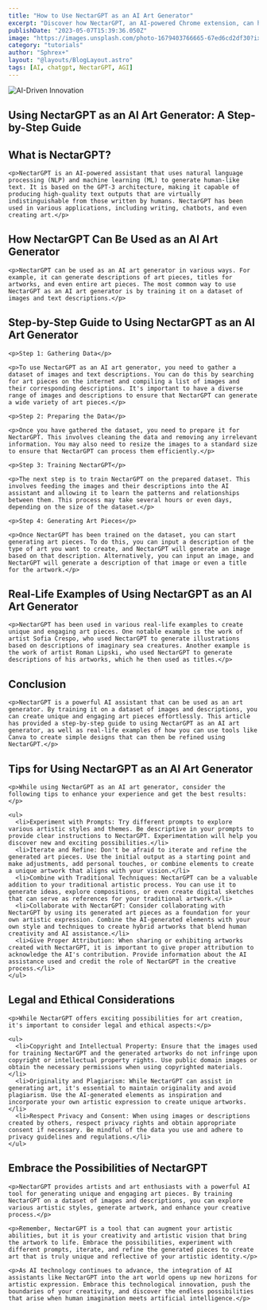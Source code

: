 ```yaml
---
title: "How to Use NectarGPT as an AI Art Generator"
excerpt: "Discover how NectarGPT, an AI-powered Chrome extension, can help you create stunning works of art with ease."
publishDate: "2023-05-07T15:39:36.050Z"
image: "https://images.unsplash.com/photo-1679403766665-67ed6cd2df30?ixlib=rb-4.0.3&ixid=MnwxMjA3fDB8MHxwaG90by1wYWdlfHx8fGVufDB8fHx8&auto=format&fit=crop&w=870&q=80"
category: "tutorials"
author: "Sphrex+"
layout: "@layouts/BlogLayout.astro"
tags: [AI, chatgpt, NectarGPT, AGI]
---
```


<img src="https://images.unsplash.com/photo-1686428449887-9e8c859861ae?ixlib=rb-4.0.3&ixid=M3wxMjA3fDB8MHxwaG90by1wYWdlfHx8fGVufDB8fHx8fA%3D%3D&auto=format&fit=crop&w=893&q=80" alt="AI-Driven Innovation" />

<article>
  <h1>Using NectarGPT as an AI Art Generator: A Step-by-Step Guide</h1>

  <section>
    <h2>What is NectarGPT?</h2>

    <p>NectarGPT is an AI-powered assistant that uses natural language processing (NLP) and machine learning (ML) to generate human-like text. It is based on the GPT-3 architecture, making it capable of producing high-quality text outputs that are virtually indistinguishable from those written by humans. NectarGPT has been used in various applications, including writing, chatbots, and even creating art.</p>
  </section>

  <section>
    <h2>How NectarGPT Can Be Used as an AI Art Generator</h2>

    <p>NectarGPT can be used as an AI art generator in various ways. For example, it can generate descriptions of art pieces, titles for artworks, and even entire art pieces. The most common way to use NectarGPT as an AI art generator is by training it on a dataset of images and text descriptions.</p>
  </section>

  <section>
    <h2>Step-by-Step Guide to Using NectarGPT as an AI Art Generator</h2>

    <p>Step 1: Gathering Data</p>

    <p>To use NectarGPT as an AI art generator, you need to gather a dataset of images and text descriptions. You can do this by searching for art pieces on the internet and compiling a list of images and their corresponding descriptions. It's important to have a diverse range of images and descriptions to ensure that NectarGPT can generate a wide variety of art pieces.</p>

    <p>Step 2: Preparing the Data</p>

    <p>Once you have gathered the dataset, you need to prepare it for NectarGPT. This involves cleaning the data and removing any irrelevant information. You may also need to resize the images to a standard size to ensure that NectarGPT can process them efficiently.</p>

    <p>Step 3: Training NectarGPT</p>

    <p>The next step is to train NectarGPT on the prepared dataset. This involves feeding the images and their descriptions into the AI assistant and allowing it to learn the patterns and relationships between them. This process may take several hours or even days, depending on the size of the dataset.</p>

    <p>Step 4: Generating Art Pieces</p>

    <p>Once NectarGPT has been trained on the dataset, you can start generating art pieces. To do this, you can input a description of the type of art you want to create, and NectarGPT will generate an image based on that description. Alternatively, you can input an image, and NectarGPT will generate a description of that image or even a title for the artwork.</p>
  </section>

  <section>
    <h2>Real-Life Examples of Using NectarGPT as an AI Art Generator</h2>

    <p>NectarGPT has been used in various real-life examples to create unique and engaging art pieces. One notable example is the work of artist Sofia Crespo, who used NectarGPT to generate illustrations based on descriptions of imaginary sea creatures. Another example is the work of artist Roman Lipski, who used NectarGPT to generate descriptions of his artworks, which he then used as titles.</p>
  </section>

  <section>
    <h2>Conclusion</h2>

    <p>NectarGPT is a powerful AI assistant that can be used as an art generator. By training it on a dataset of images and descriptions, you can create unique and engaging art pieces effortlessly. This article has provided a step-by-step guide to using NectarGPT as an AI art generator, as well as real-life examples of how you can use tools like Canva to create simple designs that can then be refined using NectarGPT.</p>
  </section>

  <section>
    <h2>Tips for Using NectarGPT as an AI Art Generator</h2>

    <p>While using NectarGPT as an AI art generator, consider the following tips to enhance your experience and get the best results:</p>

    <ul>
      <li>Experiment with Prompts: Try different prompts to explore various artistic styles and themes. Be descriptive in your prompts to provide clear instructions to NectarGPT. Experimentation will help you discover new and exciting possibilities.</li>
      <li>Iterate and Refine: Don't be afraid to iterate and refine the generated art pieces. Use the initial output as a starting point and make adjustments, add personal touches, or combine elements to create a unique artwork that aligns with your vision.</li>
      <li>Combine with Traditional Techniques: NectarGPT can be a valuable addition to your traditional artistic process. You can use it to generate ideas, explore compositions, or even create digital sketches that can serve as references for your traditional artwork.</li>
      <li>Collaborate with NectarGPT: Consider collaborating with NectarGPT by using its generated art pieces as a foundation for your own artistic expression. Combine the AI-generated elements with your own style and techniques to create hybrid artworks that blend human creativity and AI assistance.</li>
      <li>Give Proper Attribution: When sharing or exhibiting artworks created with NectarGPT, it is important to give proper attribution to acknowledge the AI's contribution. Provide information about the AI assistance used and credit the role of NectarGPT in the creative process.</li>
    </ul>
  </section>

  <section>
    <h2>Legal and Ethical Considerations</h2>

    <p>While NectarGPT offers exciting possibilities for art creation, it's important to consider legal and ethical aspects:</p>

    <ul>
      <li>Copyright and Intellectual Property: Ensure that the images used for training NectarGPT and the generated artworks do not infringe upon copyright or intellectual property rights. Use public domain images or obtain the necessary permissions when using copyrighted materials.</li>
      <li>Originality and Plagiarism: While NectarGPT can assist in generating art, it's essential to maintain originality and avoid plagiarism. Use the AI-generated elements as inspiration and incorporate your own artistic expression to create unique artworks.</li>
      <li>Respect Privacy and Consent: When using images or descriptions created by others, respect privacy rights and obtain appropriate consent if necessary. Be mindful of the data you use and adhere to privacy guidelines and regulations.</li>
    </ul>
  </section>

  <section>
    <h2>Embrace the Possibilities of NectarGPT</h2>

    <p>NectarGPT provides artists and art enthusiasts with a powerful AI tool for generating unique and engaging art pieces. By training NectarGPT on a dataset of images and descriptions, you can explore various artistic styles, generate artwork, and enhance your creative process.</p>

    <p>Remember, NectarGPT is a tool that can augment your artistic abilities, but it is your creativity and artistic vision that bring the artwork to life. Embrace the possibilities, experiment with different prompts, iterate, and refine the generated pieces to create art that is truly unique and reflective of your artistic identity.</p>

    <p>As AI technology continues to advance, the integration of AI assistants like NectarGPT into the art world opens up new horizons for artistic expression. Embrace this technological innovation, push the boundaries of your creativity, and discover the endless possibilities that arise when human imagination meets artificial intelligence.</p>
  </section>
</article>
